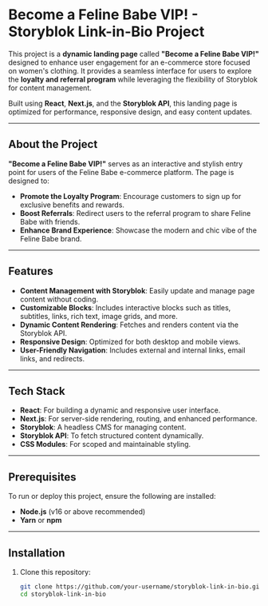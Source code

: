 # Become a Feline Babe VIP! - Storyblok Link-in-Bio Project

This project is a **dynamic landing page** called **"Become a Feline Babe VIP!"** designed to enhance user engagement for an e-commerce store focused on women's clothing. It provides a seamless interface for users to explore the **loyalty and referral program** while leveraging the flexibility of Storyblok for content management.

Built using **React**, **Next.js**, and the **Storyblok API**, this landing page is optimized for performance, responsive design, and easy content updates.

---

## About the Project

**"Become a Feline Babe VIP!"** serves as an interactive and stylish entry point for users of the Feline Babe e-commerce platform. The page is designed to:
- **Promote the Loyalty Program**: Encourage customers to sign up for exclusive benefits and rewards.
- **Boost Referrals**: Redirect users to the referral program to share Feline Babe with friends.
- **Enhance Brand Experience**: Showcase the modern and chic vibe of the Feline Babe brand.

---

## Features

- **Content Management with Storyblok**: Easily update and manage page content without coding.
- **Customizable Blocks**: Includes interactive blocks such as titles, subtitles, links, rich text, image grids, and more.
- **Dynamic Content Rendering**: Fetches and renders content via the Storyblok API.
- **Responsive Design**: Optimized for both desktop and mobile views.
- **User-Friendly Navigation**: Includes external and internal links, email links, and redirects.

---

## Tech Stack

- **React**: For building a dynamic and responsive user interface.
- **Next.js**: For server-side rendering, routing, and enhanced performance.
- **Storyblok**: A headless CMS for managing content.
- **Storyblok API**: To fetch structured content dynamically.
- **CSS Modules**: For scoped and maintainable styling.

---

## Prerequisites

To run or deploy this project, ensure the following are installed:
- **Node.js** (v16 or above recommended)
- **Yarn** or **npm**

---

## Installation

1. Clone this repository:
   ```bash
   git clone https://github.com/your-username/storyblok-link-in-bio.git
   cd storyblok-link-in-bio
